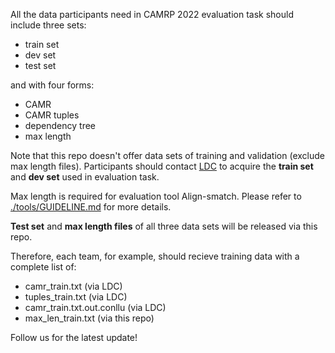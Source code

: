 All the data participants need in CAMRP 2022 evaluation task should include three sets:
- train set
- dev set 
- test set


and  with four forms: 

- CAMR
- CAMR tuples
- dependency tree
- max length

Note that this repo doesn't offer data sets of training and validation (exclude max length files). Participants should contact [LDC](https://github.com/GoThereGit/Chinese-AMR/blob/main/docs/LDC_Evaluation_License_Agreement_CCL2022.pdf) to acquire the **train set** and **dev set** used in evaluation task.

Max length is required for evaluation tool Align-smatch. Please refer to [./tools/GUIDELINE.md](https://github.com/GoThereGit/Chinese-AMR/blob/main/tools/GUIDELINE.md) for more details.

**Test set** and **max length files** of all three data sets will be released via this repo.

Therefore, each team, for example, should recieve training data with a complete list of:

- camr_train.txt (via LDC)
- tuples_train.txt (via LDC)
- camr_train.txt.out.conllu (via LDC)
- max_len_train.txt (via this repo)

Follow us for the latest update! 
